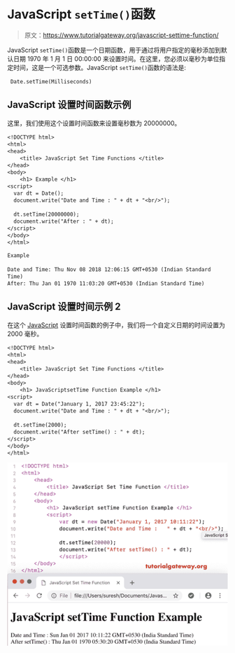 # JavaScript `setTime()`函数

> 原文：<https://www.tutorialgateway.org/javascript-settime-function/>

JavaScript `setTime()`函数是一个日期函数，用于通过将用户指定的毫秒添加到默认日期 1970 年 1 月 1 日 00:00:00 来设置时间。在这里，您必须以毫秒为单位指定时间，这是一个可选参数。JavaScript `setTime()`函数的语法是:

```
 Date.setTime(Milliseconds)
```

## JavaScript 设置时间函数示例

这里，我们使用这个设置时间函数来设置毫秒数为 20000000。

```
<!DOCTYPE html>
<html>
<head>
    <title> JavaScript Set Time Functions </title>
</head>
<body>
    <h1> Example </h1>
<script>
  var dt = Date();  
  document.write("Date and Time : " + dt + "<br/>");

  dt.setTime(20000000);
  document.write("After : " + dt);
</script>
</body>
</html>
```

```
Example

Date and Time: Thu Nov 08 2018 12:06:15 GMT+0530 (Indian Standard Time)
After: Thu Jan 01 1970 11:03:20 GMT+0530 (Indian Standard Time)
```

## JavaScript 设置时间示例 2

在这个 [JavaScript](https://www.tutorialgateway.org/javascript/) 设置时间函数的例子中，我们将一个自定义日期的时间设置为 2000 毫秒。

```
<!DOCTYPE html>
<html>
<head>
    <title> JavaScript Set Time Functions </title>
</head>
<body>
    <h1> JavaScriptsetTime Function Example </h1>
<script>
  var dt = Date("January 1, 2017 23:45:22");
  document.write("Date and Time : " + dt + "<br/>");

  dt.setTime(2000);
  document.write("After setTime() : " + dt);
</script>
</body>
</html>
```

![JavaScript setTime Function 2](img/e96c40ca04e1f2c19af1b6a74412ffce.png)